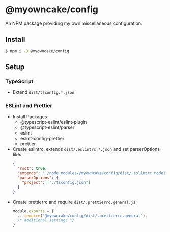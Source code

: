 # @myowncake/config

An NPM package providing my own miscellaneous configuration.

## Install

```bash
$ npm i -D @myowncake/config
```

## Setup

### TypeScript

* Extend `dist/tsconfig.*.json`

### ESLint and Prettier

* Install Packages
  * @typescript-eslint/eslint-plugin
  * @typescript-eslint/parser
  * eslint
  * eslint-config-prettier
  * prettier
* Create eslintrc, extends `dist/.eslintrc.*.json` and set parserOptions like:
  ```json
  {
    "root": true,
    "extends": "./node_modules/@myowncake/config/dist/.eslintrc.node14.json",
    "parserOptions": {
      "project": ["./tsconfig.json"]
    }
  }
  ```
* Create prettierrc and require `dist/.prettierrc.general.js`:
  ```js
  module.exports = {
    ...require('@myowncake/config/dist/.prettierrc.general'),
    /* additional settings */
  }
  ```
